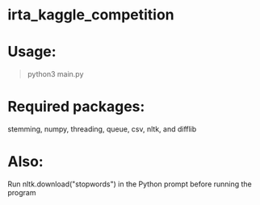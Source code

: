 # irta_kaggle_competition

# Usage: 
> python3 main.py

# Required packages: 
stemming, numpy, threading, queue, csv, nltk, and difflib
# Also: 
Run nltk.download("stopwords") in the Python prompt before running the program

